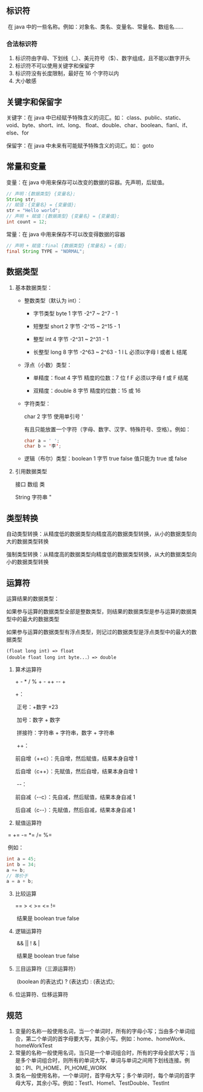 ## 标识符

​	在 java 中的一些名称。例如：对象名、类名、变量名、常量名、数组名……

### 合法标识符

1. 标识符由字母、下划线（_）、美元符号（$）、数字组成，且不能以数字开头
2. 标识符不可以使用关键字和保留字
3. 标识符没有长度限制，最好在 16 个字符以内
4. 大小敏感

## 关键字和保留字

关键字：在 java 中已经赋予特殊含义的词汇。如： class、public、static、void、byte、short、int、long、		float、double、char、boolean、fianl、if、else、for

保留字：在 java 中未来有可能赋予特殊含义的词汇。如：	goto

## 常量和变量

变量：在 java 中用来保存可以改变的数据的容器。先声明，后赋值。

```java
// 声明：{数据类型} {变量名};
String str;
// 赋值：{变量名} = {变量值};
str = "Hello world";
// 声明 + 赋值：{数据类型} {变量名} = {变量值};
int count = 12;
```

常量：在 java 中用来保存不可以改变得数据的容器

```java
// 声明 + 赋值：final {数据类型} {常量名} = {值};
final String TYPE = "NORMAL";
```

## 数据类型

1. 基本数据类型：
  
   - 整数类型（默认为 int）：
     
      - 字节类型 byte 1 字节 -2^7 ~ 2^7 - 1
      
      - 短整型 short 2 字节 -2^15 ~ 2^15 - 1
      
      - 整型 int 4 字节 -2^31 ~ 2^31 - 1
      
      - 长整型 long 8 字节 -2^63 ~ 2^63 - 1 l L 必须以字母 l 或者 L 结尾
      
   - 浮点（小数）类型：
     
      - 单精度：float 4 字节 精度的位数：7 位 f F 必须以字母 f 或 F 结尾
      
      - 双精度：double 8 字节 精度的位数：15 或 16
      
   - 字符类型：
     
      char	2 字节 使用单引号 '
     
      有且只能放置一个字符（字母、数字、汉字、特殊符号、空格）。例如：
      
      ```java
      char a = ' ';
      char b = '李';
      ```

   - 逻辑（布尔）类型：boolean 1 字节 true false 值只能为 true 或 false

2. 引用数据类型

   接口  数组  类

   String 字符串 "

## 类型转换

自动类型转换：从精度低的数据类型向精度高的数据类型转换，从小的数据类型向大的数据类型转换

强制类型转换：从精度高的数据类型向精度低的数据类型转换，从大的数据类型向小的数据类型转换

## 运算符

运算结果的数据类型：

​    如果参与运算的数据类型全部是整数类型，则结果的数据类型是参与运算的数据类型中的最大的数据类型

​    如果参与运算的数据类型有浮点类型，则记过的数据类型是浮点类型中的最大的数据类型

```
(float long int) => float
(double float long int byte...）=> double
```

1. 算术运算符

   \+ - * / % + - ++  --  +

   +：

   ​    正号：+数字    +23

   ​		    加号：数字 + 数字

   ​    拼接符：字符串 + 字符串，数字 + 字符串

   ​	++：

   前自增（++c）：先自增，然后赋值，结果本身自增 1

   后自增（c++）：先赋值，然后自增，结果本身自增 1

   ​		--：

   前自减（--c）：先自减，然后赋值，结果本身自减 1

   后自减（c--）：先赋值，然后自减，结果本身自减 1

 2. 赋值运算符

  ​		= += -= *= /= %=

  ​		例如：

  ```java
  int a = 45;
  int b = 34;
  a += b;
  // 等价于
  a = a + b;
  ```

3. 比较运算

   == > < >= <= !=

   ​	结果是 boolean  true  false

 4. 逻辑运算符

    ​		&& || ! & |

    ​		结果是 boolean true false

 5. 三目运算符（三源运算符）

    ​		(boolean 的表达式) ? (表达式) : (表达式);
    ​	

6. 位运算符、位移运算符

## 规范

1. 变量的名称一般使用名词，当一个单词时，所有的字母小写；当由多个单词组合，第二个单词的首字母要大写，其余小写。例如：home、homeWork、homeWorkTest
2. 常量的名称一般使用名词，当只是一个单词组合时，所有的字母全部大写；当是多个单词组合时，则所有的单词大写，单词与单词之间用下划线连接。例如：PI、PI_HOME、PI_HOME_WORK
3. 类名一般使用名称，一个单词时，首字母大写；多个单词时，每个单词的首字母大写，其余小写。例如：Test1、Home1、TestDouble、TestInt


